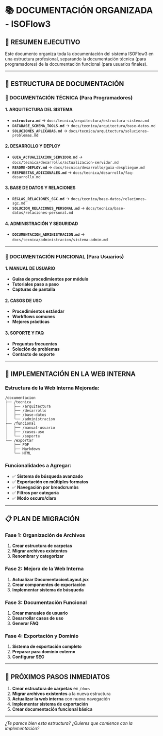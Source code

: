 # 📚 DOCUMENTACIÓN ORGANIZADA - ISOFlow3

## 🎯 **RESUMEN EJECUTIVO**

Este documento organiza toda la documentación del sistema ISOFlow3 en una estructura profesional, separando la documentación técnica (para programadores) de la documentación funcional (para usuarios finales).

---

## 📁 **ESTRUCTURA DE DOCUMENTACIÓN**

### **🔧 DOCUMENTACIÓN TÉCNICA (Para Programadores)**

#### **1. ARQUITECTURA DEL SISTEMA**
- **`estructura.md`** → `docs/tecnica/arquitectura/estructura-sistema.md`
- **`DATABASE_SCHEMA_TOOLS.md`** → `docs/tecnica/arquitectura/base-datos.md`
- **`SOLUCIONES_APLICADAS.md`** → `docs/tecnica/arquitectura/soluciones-problemas.md`

#### **2. DESARROLLO Y DEPLOY**
- **`GUIA_ACTUALIZACION_SERVIDOR.md`** → `docs/tecnica/desarrollo/actualizacion-servidor.md`
- **`README-DEPLOY.md`** → `docs/tecnica/desarrollo/guia-despliegue.md`
- **`RESPUESTAS_ADICIONALES.md`** → `docs/tecnica/desarrollo/faq-desarrollo.md`

#### **3. BASE DE DATOS Y RELACIONES**
- **`REGLAS_RELACIONES_SGC.md`** → `docs/tecnica/base-datos/relaciones-sgc.md`
- **`SOLUCION_RELACIONES_PERSONAL.md`** → `docs/tecnica/base-datos/relaciones-personal.md`

#### **4. ADMINISTRACIÓN Y SEGURIDAD**
- **`DOCUMENTACION_ADMINISTRACION.md`** → `docs/tecnica/administracion/sistema-admin.md`

---

### **👥 DOCUMENTACIÓN FUNCIONAL (Para Usuarios)**

#### **1. MANUAL DE USUARIO**
- **Guías de procedimientos por módulo**
- **Tutoriales paso a paso**
- **Capturas de pantalla**

#### **2. CASOS DE USO**
- **Procedimientos estándar**
- **Workflows comunes**
- **Mejores prácticas**

#### **3. SOPORTE Y FAQ**
- **Preguntas frecuentes**
- **Solución de problemas**
- **Contacto de soporte**

---

## 🚀 **IMPLEMENTACIÓN EN LA WEB INTERNA**

### **Estructura de la Web Interna Mejorada:**

```
/documentacion
├── /tecnica
│   ├── /arquitectura
│   ├── /desarrollo
│   ├── /base-datos
│   └── /administracion
├── /funcional
│   ├── /manual-usuario
│   ├── /casos-uso
│   └── /soporte
└── /exportar
    ├── PDF
    ├── Markdown
    └── HTML
```

### **Funcionalidades a Agregar:**
- ✅ **Sistema de búsqueda avanzado**
- ✅ **Exportación en múltiples formatos**
- ✅ **Navegación por breadcrumbs**
- ✅ **Filtros por categoría**
- ✅ **Modo oscuro/claro**

---

## 📋 **PLAN DE MIGRACIÓN**

### **Fase 1: Organización de Archivos**
1. **Crear estructura de carpetas**
2. **Migrar archivos existentes**
3. **Renombrar y categorizar**

### **Fase 2: Mejora de la Web Interna**
1. **Actualizar DocumentacionLayout.jsx**
2. **Crear componentes de exportación**
3. **Implementar sistema de búsqueda**

### **Fase 3: Documentación Funcional**
1. **Crear manuales de usuario**
2. **Desarrollar casos de uso**
3. **Generar FAQ**

### **Fase 4: Exportación y Dominio**
1. **Sistema de exportación completo**
2. **Preparar para dominio externo**
3. **Configurar SEO**

---

## 🎯 **PRÓXIMOS PASOS INMEDIATOS**

1. **Crear estructura de carpetas** en `/docs`
2. **Migrar archivos existentes** a la nueva estructura
3. **Actualizar la web interna** con nueva navegación
4. **Implementar sistema de exportación**
5. **Crear documentación funcional básica**

---

*¿Te parece bien esta estructura? ¿Quieres que comience con la implementación?* 